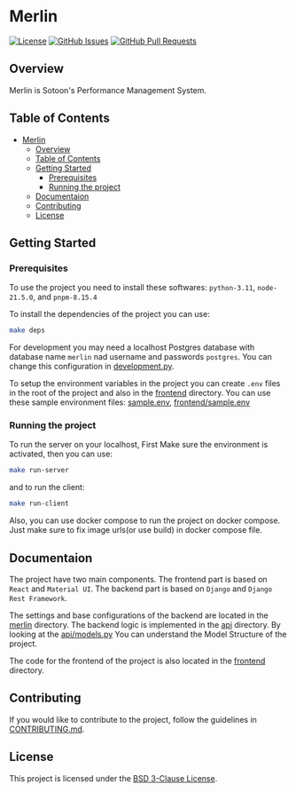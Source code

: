 # Merlin

[![License](https://img.shields.io/badge/license-BSD%203--Clause-blue.svg)](LICENSE)
[![GitHub Issues](https://img.shields.io/github/issues/sotoon/merlin)](https://github.com/sotoon/merlin)
[![GitHub Pull Requests](https://img.shields.io/github/issues-pr/sotoon/merlin)](https://github.com/sotoon/merlin/pulls)

## Overview

Merlin is Sotoon's Performance Management System.

## Table of Contents

- [Merlin](#merlin)
  - [Overview](#overview)
  - [Table of Contents](#table-of-contents)
  - [Getting Started](#getting-started)
    - [Prerequisites](#prerequisites)
    - [Running the project](#running-the-project)
  - [Documentaion](#documentaion)
  - [Contributing](#contributing)
  - [License](#license)

## Getting Started

### Prerequisites

To use the project you need to install these softwares: `python-3.11`, `node-21.5.0`, and `pnpm-8.15.4`

To install the dependencies of the project you can use:

```bash
make deps
```

For development you may need a localhost Postgres database with database name `merlin` nad username and passwords `postgres`. You can change this configuration in [development.py](merlin/settings/development.py).

To setup the environment variables in the project you can create `.env` files in the root of the project and also in the [frontend](frontend) directory. You can use these sample environment files: [sample.env](sample.env), [frontend/sample.env](frontend/sample.env)

### Running the project

To run the server on your localhost, First Make sure the environment is activated, then you can use:

```bash
make run-server
```

and to run the client:

```bash
make run-client
```

Also, you can use docker compose to run the project on docker compose. Just make sure to fix image urls(or use build) in docker compose file.

## Documentaion

The project have two main components. The frontend part is based on `React` and `Material UI`. The backend part is based on `Django` and `Django Rest Framework`.

The settings and base configurations of the backend are located in the [merlin](merlin) directory. The backend logic is implemented in the [api](api) directory. By looking at the [api/models.py](api/models.py) You can understand the Model Structure of the project.

The code for the frontend of the project is also located in the [frontend](frontend) directory.

## Contributing

If you would like to contribute to the project, follow the guidelines in [CONTRIBUTING.md](CONTRIBUTING.md).

## License

This project is licensed under the [BSD 3-Clause License](LICENSE).
